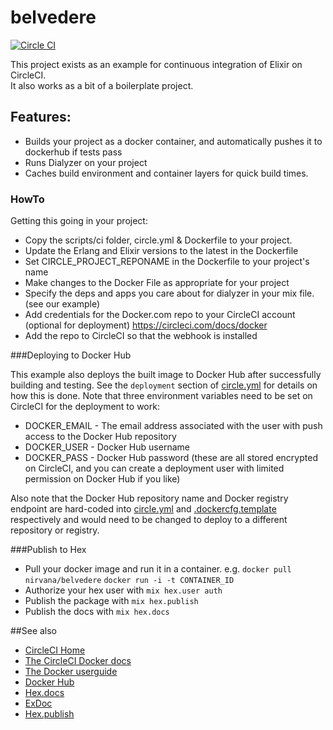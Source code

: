 # belvedere
[![Circle CI](https://circleci.com/gh/realmlabs/belvedere.svg?style=shield)](https://circleci.com/gh/realmlabs/belvedere)

This project exists as an example for continuous integration of Elixir on CircleCI.  
It also works as a bit of a boilerplate project.

## Features:
  - Builds your project as a docker container, and automatically pushes it to dockerhub if tests pass
  - Runs Dialyzer on your project
  - Caches build environment and container layers for quick build times.

### HowTo
Getting this going in your project:

  - Copy the scripts/ci folder, circle.yml & Dockerfile to your project.
  - Update the Erlang and Elixir versions to the latest in the Dockerfile
  - Set CIRCLE_PROJECT_REPONAME in the Dockerfile to your project's name
  - Make changes to the Docker File as appropriate for your project
  - Specify the deps and apps you care about for dialyzer in your mix file. (see our example)
  - Add credentials for the Docker.com repo to your CircleCI account (optional for deployment)
    https://circleci.com/docs/docker
  - Add the repo to CircleCI so that the webhook is installed

###Deploying to Docker Hub

  This example also deploys the built image to Docker Hub after successfully building and testing. See the `deployment` section of [circle.yml](circle.yml) for details on how this is done. Note that three environment variables need to be set on CircleCI for the deployment to work:

  * DOCKER_EMAIL - The email address associated with the user with push access to the Docker Hub repository
  * DOCKER_USER - Docker Hub username
  * DOCKER_PASS - Docker Hub password (these are all stored encrypted on CircleCI, and you can create a deployment user with limited permission on Docker Hub if you like)

  Also note that the Docker Hub repository name and Docker registry endpoint are hard-coded into [circle.yml](circle.yml) and [.dockercfg.template](.dockercfg.template) respectively and would need to be changed to deploy to a different repository or registry.

###Publish to Hex

  - Pull your docker image and run it in a container. e.g. 
    ```docker pull nirvana/belvedere``` 
    ```docker run -i -t CONTAINER_ID```
  - Authorize your hex user with ```mix hex.user auth```
  - Publish the package with ```mix hex.publish```
  - Publish the docs with ```mix hex.docs```

  ##See also
  * [CircleCI Home](https://circleci.com)
  * [The CircleCI Docker docs](https://circleci.com/docs/docker)
  * [The Docker userguide](http://docs.docker.com/userguide/)
  * [Docker Hub](https://hub.docker.com/)  
  * [Hex.docs](https://hex.pm/docs/tasks#hex_docs)
  * [ExDoc](https://github.com/elixir-lang/ex_doc)
  * [Hex.publish](https://hex.pm/docs/tasks#hex_publish)
